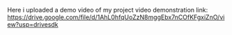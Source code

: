 Here i uploaded a demo video of my project
video demonstration link: https://drive.google.com/file/d/1AhL0hfqUoZzN8mggEbx7nCOfKFgxiZnO/view?usp=drivesdk
